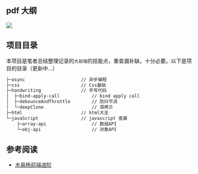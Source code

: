 ## pdf 大纲

![](https://ftp.bmp.ovh/imgs/2019/11/b9334bab49fa3323.png)

## 项目目录

本项目是笔者总结整理记录的`大前端`的技能点，重查漏补缺，十分必要。以下是项目的目录（更新中…）

```sh
├─async                     // 异步编程
├─css                       // Css基础
├─handwriting               // 手写代码
│  ├─bind-apply-call            // bind apply call
│  ├─debounceAndThrottle        // 防抖节流
│  └─deepClone                  // 深拷贝
├─html                      // html大全
└─javaScript                // javascript 查漏
    ├─array-api                 // 数组API
    └─obj-api                   // 对象API
```

## 参考阅读

- [木易杨前端进阶](https://muyiy.cn/)
